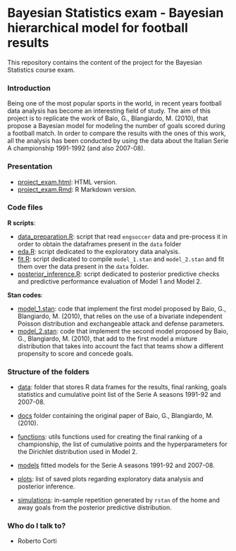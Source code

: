 # Bayesian Statistics exam - Bayesian hierarchical model for football results

This repository contains the content of the project for the Bayesian Statistics course exam.

### Introduction

Being one of the most popular sports in the world, in recent years football data analysis has become an interesting field of study. The aim of this project is to replicate the work of Baio, G., Blangiardo, M. (2010), that propose a Bayesian model for modeling the number of goals scored during a football match. In order to compare the results with the ones of this work, all the analysis has been conducted by using the data about the Italian Serie A championship 1991-1992 (and also 2007-08).

### Presentation

* [project_exam.html](https://github.com/RobertoCorti/Bayesian-Statistics/blob/main/project/project_exam.html): HTML version.
* [project_exam.Rmd](https://github.com/RobertoCorti/Bayesian-Statistics/blob/main/project/project_exam.Rmd): R Markdown version.

### Code files

**R scripts**:

* [data_preparation.R](https://github.com/RobertoCorti/Bayesian-Statistics/blob/main/project/data_preparation.R): script that read `engsoccer` data and pre-process it in order to obtain the dataframes present in the `data` folder
* [eda.R](https://github.com/RobertoCorti/Bayesian-Statistics/blob/main/project/eda.R): script dedicated to the exploratory data analysis.
* [fit.R](https://github.com/RobertoCorti/Bayesian-Statistics/blob/main/project/fit.R): script dedicated to compile `model_1.stan` and `model_2.stan` and fit them over the data present in the `data` folder.
* [posterior_inference.R](https://github.com/RobertoCorti/Bayesian-Statistics/blob/main/project/posterior_inference.R): script dedicated to posterior predictive checks and predictive performance evaluation of Model 1 and Model 2.

**Stan codes**:

* [model_1.stan](https://github.com/RobertoCorti/Bayesian-Statistics/blob/main/project/model_1.stan): code that implement the first model proposed by Baio, G., Blangiardo, M. (2010), that relies on the use of a bivariate independent Poisson distribution and exchangeable attack and defense parameters.
* [model_2.stan](https://github.com/RobertoCorti/Bayesian-Statistics/blob/main/project/model_2.stan): code that implement the second model proposed by Baio, G., Blangiardo, M. (2010), that add to the first model a mixture distribution that takes into account the fact that teams show a different propensity to score and concede goals.

### Structure of the folders

* [data](https://github.com/RobertoCorti/Bayesian-Statistics/tree/main/project/data): folder that stores R data frames  for the results, final ranking, goals statistics and cumulative point list of the Serie A seasons 1991-92 and 2007-08.
* [docs](https://github.com/RobertoCorti/Bayesian-Statistics/tree/main/project/docs) folder containing the original paper  of  Baio, G., Blangiardo, M. (2010).
* [functions](https://github.com/RobertoCorti/Bayesian-Statistics/tree/main/project/functions): utils functions used for creating the final ranking of a championship, the list of cumulative points and the hyperparameters for the Dirichlet distribution used in Model 2.
* [models](https://github.com/RobertoCorti/Bayesian-Statistics/tree/main/project/models) fitted models for the Serie A seasons 1991-92 and 2007-08.

* [plots](https://github.com/RobertoCorti/Bayesian-Statistics/tree/main/project/plots): list of saved plots regarding exploratory data analysis and posterior inference.
* [simulations](https://github.com/RobertoCorti/Bayesian-Statistics/tree/main/project/simulations): in-sample repetition generated by `rstan` of the home and away goals from the posterior predictive distribution.

### Who do I talk to?

* Roberto Corti





